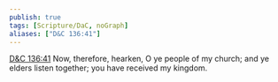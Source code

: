 ```yaml
---
publish: true
tags: [Scripture/DaC, noGraph]
aliases: ["D&C 136:41"]
---
```

[D&C 136:41](https://churchofjesuschrist.org/study/scriptures/dc-testament/dc/136?lang=eng&id=p41#p41) Now, therefore, hearken, O ye people of my church; and ye elders listen together; you have received my kingdom.
